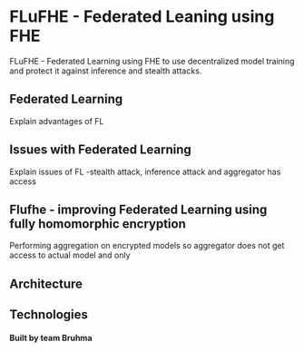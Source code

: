 # FLuFHE - Federated Leaning using FHE
FLuFHE - Federated Learning using FHE to use decentralized model training and protect it against inference and stealth attacks.

## Federated Learning 
Explain advantages of FL

## Issues with Federated Learning
Explain issues of FL -stealth attack, inference attack and aggregator has access

## Flufhe - improving Federated Learning using fully homomorphic encryption
Performing aggregation on encrypted models so aggregator does not get access to actual model and only 

## Architecture

## Technologies

#### Built by team Bruhma 
